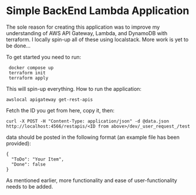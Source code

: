# Simple BackEnd Lambda Application

 The sole reason for creating this application was to improve my understanding of AWS API Gateway, Lambda, and DynamoDB with terraform. I locally spin-up all of these using localstack. More work is yet to be done...

 To get started you need to run:

```
 docker compose up
 terraform init
 terraform apply
```
This will spin-up everything. How to run the application:

```
awslocal apigateway get-rest-apis
```
Fetch the ID you get from here, copy it, then:
```
curl -X POST -H "Content-Type: application/json" -d @data.json http://localhost:4566/restapis/<ID from above>/dev/_user_request_/test
```
data should be posted in the following format (an example file has been provided):
```
{
  "ToDo": "Your Item",
  "Done": false
}
```

As mentioned earlier, more functionality and ease of user-functionality needs to be added.
